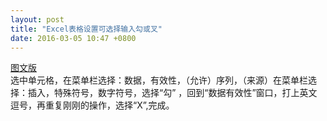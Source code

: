 ```yaml
---
layout: post
title: "Excel表格设置可选择输入勾或叉"
date: 2016-03-05 10:47 +0800
---
```

[图文版](http://jingyan.baidu.com/article/5d6edee210ba8099eadeecb5.html)  
选中单元格，在菜单栏选择：数据，有效性，（允许）序列，（来源）在菜单栏选择：插入，特殊符号，数字符号，选择“勾”
，回到“数据有效性”窗口，打上英文逗号，再重复刚刚的操作，选择“X”,完成。
